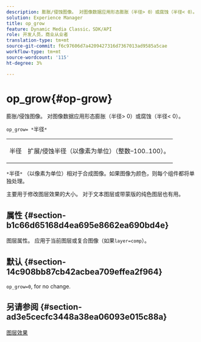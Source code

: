 ```yaml
---
description: 膨胀/侵蚀图像。 对图像数据应用形态膨胀（半径> 0）或腐蚀（半径< 0）。
solution: Experience Manager
title: op_grow
feature: Dynamic Media Classic，SDK/API
role: 开发人员，商业从业者
translation-type: tm+mt
source-git-commit: f6c97606d7a4209427316d7367013ad9585a5cae
workflow-type: tm+mt
source-wordcount: '115'
ht-degree: 3%

---
```



# op_grow{#op-grow}

膨胀/侵蚀图像。 对图像数据应用形态膨胀（半径> 0）或腐蚀（半径&lt; 0）。

`op_grow= *`半径`*`

<table id="simpletable_3BAA4523D29E447FA7A4C9009B3E8344"> 
 <tr class="strow"> 
  <td class="stentry"> <p><span class="codeph"><span class="varname"> 半径</span></span> </p> </td> 
  <td class="stentry"> <p>扩展/侵蚀半径（以像素为单位）（整数–100..100）。 </p></td> 
 </tr> 
</table>

`*`半径`*` （以像素为单位）相对于合成图像。如果图像为颜色，则每个组件都将单独处理。

主要用于修改图层效果的大小。 对于文本图层或带蒙版的纯色图层也有用。

## 属性 {#section-b1c66d65168d4ea695e8662ea690bd4e}

图层属性。 应用于当前图层或复合图像（如果`layer=comp`）。

## 默认 {#section-14c908bb87cb42acbea709effea2f964}

`op_grow=0`, for no change.

## 另请参阅 {#section-ad3e5cecfc3448a38ea06093e015c88a}

[图层效果](../../../../../is-api/http-ref/image-serving-api-ref/c-http-protocol-reference/c-syntax-and-features/r-layer-effects.md#reference-82a6b5311b3d4471ad2799adb3b2201c)
